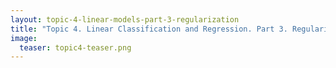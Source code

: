 ```yaml
---
layout: topic-4-linear-models-part-3-regularization
title: "Topic 4. Linear Classification and Regression. Part 3. Regularization"
image:
  teaser: topic4-teaser.png
---
```



